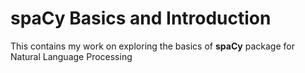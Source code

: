 # spaCy Basics and Introduction

This contains my work on exploring the basics of **spaCy** package for Natural Language Processing